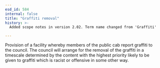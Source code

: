 ```yaml
---
esd_id: 584
internal: false
title: "Graffiti removal"
history: >-
  Added scope notes in version 2.02. Term name changed from 'Graffiti' to 'Vandalism - graffiti - reporting and removal' in version 3.00. Name changed to 'Graffiti removal' in version 4.00.

---
```


Provision of a facility whereby members of the public cab report graffiti to the council.  The council will arrange for the removal of the graffiti in a timescale determined by the content with the highest priority likely to be given to graffiti which is racist or offensive in some other way.

